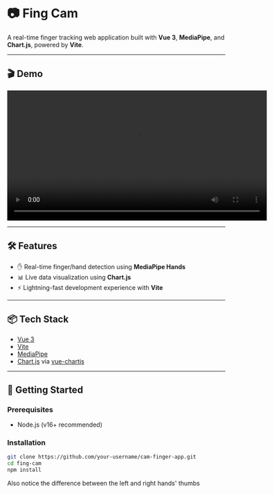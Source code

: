 # 📷 Fing Cam

A real-time finger tracking web application built with **Vue 3**, **MediaPipe**, and **Chart.js**, powered by **Vite**.

---

## 🎬 Demo

<video src="demo.mp4" controls width="600">
  Your browser does not support the video tag.
</video>

---

## 🛠️ Features

- ✋ Real-time finger/hand detection using **MediaPipe Hands**
- 📊 Live data visualization using **Chart.js**
- ⚡ Lightning-fast development experience with **Vite**

---

## 📦 Tech Stack

- [Vue 3](https://vuejs.org/)
- [Vite](https://vitejs.dev/)
- [MediaPipe](https://google.github.io/mediapipe/)
- [Chart.js](https://www.chartjs.org/) via [vue-chartjs](https://vue-chartjs.org/)

---

## 🚀 Getting Started

### Prerequisites

- Node.js (v16+ recommended)

### Installation

```bash
git clone https://github.com/your-username/cam-finger-app.git
cd fing-cam
npm install
```

Also notice the difference between the left and right hands' thumbs
